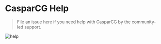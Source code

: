# CasparCG Help
> File an issue here if you need help with CasparCG by the community-led support.

![help](https://img.shields.io/badge/help-server%20%7C%20client%20%7C%20other-brightgreen.svg?style=flat-square)
